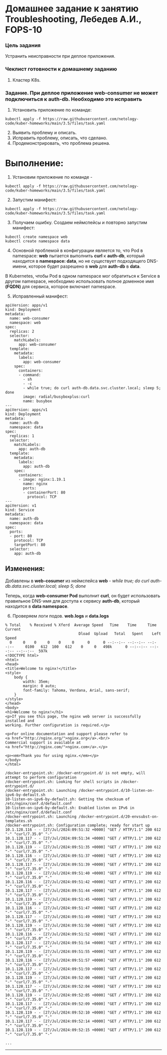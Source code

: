 # Домашнее задание к занятию Troubleshooting, Лебедев А.И., FOPS-10

### Цель задания

Устранить неисправности при деплое приложения.

### Чеклист готовности к домашнему заданию

1. Кластер K8s.

### Задание. При деплое приложение web-consumer не может подключиться к auth-db. Необходимо это исправить

1. Установить приложение по команде:
```shell
kubectl apply -f https://raw.githubusercontent.com/netology-code/kuber-homeworks/main/3.5/files/task.yaml
```
2. Выявить проблему и описать.
3. Исправить проблему, описать, что сделано.
4. Продемонстрировать, что проблема решена.


# Выполнение:  

1. Установим приложение по команде -

```
kubectl apply -f https://raw.githubusercontent.com/netology-code/kuber-homeworks/main/3.5/files/task.yaml
```

2. Запустим манифест:

```
kubectl apply -f https://raw.githubusercontent.com/netology-code/kuber-homeworks/main/3.5/files/task.yaml
```

3. Получаем ошибку. Создаем неймспейсы и повторно запустим манифест:

```
kubectl create namespace web
kubectl create namespace data
```

4. Основной проблемой в конфигурации является то, что Pod в namespace: **web** пытается выполнить **curl** к **auth-db**, который находится в **namespace: data**, но не существует подходящего DNS-имени, которое будет разрешено в **web** для **auth-db** в **data**.

В Kubernetes, чтобы Pod в одном namespace мог обратиться к Service в другом namespace, необходимо использовать полное доменное имя **(FQDN)** для сервиса, которое включает namespace.  

5. Исправленный манифест:

```
apiVersion: apps/v1
kind: Deployment
metadata:
  name: web-consumer
  namespace: web
spec:
  replicas: 2
  selector:
    matchLabels:
      app: web-consumer
  template:
    metadata:
      labels:
        app: web-consumer
    spec:
      containers:
      - command:
        - sh
        - -c
        - while true; do curl auth-db.data.svc.cluster.local; sleep 5; done
        image: radial/busyboxplus:curl
        name: busybox
---
apiVersion: apps/v1
kind: Deployment
metadata:
  name: auth-db
  namespace: data
spec:
  replicas: 1
  selector:
    matchLabels:
      app: auth-db
  template:
    metadata:
      labels:
        app: auth-db
    spec:
      containers:
      - image: nginx:1.19.1
        name: nginx
        ports:
        - containerPort: 80
          protocol: TCP
---
apiVersion: v1
kind: Service
metadata:
  name: auth-db
  namespace: data
spec:
  ports:
  - port: 80
    protocol: TCP
    targetPort: 80
  selector:
    app: auth-db
```

## Изменения:  
  
Добавлены в **web-cosumer** из неймспейса **web** - *while true; do curl auth-db.data.svc.cluster.local; sleep 5; done*  

Теперь, когда **web-consumer Pod** выполнит **curl**, он будет использовать правильное DNS-имя для доступа к сервису **auth-db**, который находится в **data namespace**.  

6. Проверяем логи подов. **web.logs** и **data.logs**

```
% Total    % Received % Xferd  Average Speed   Time    Time     Time  Current
                                 Dload  Upload   Total   Spent    Left  Speed
  0     0    0     0    0     0      0      0 --:--:-- --:--:-- --:--:--     0100   612  100   612    0     0   498k      0 --:--:-- --:--:-- --:--:--  597k
<!DOCTYPE html>
<html>
<head>
<title>Welcome to nginx!</title>
<style>
    body {
        width: 35em;
        margin: 0 auto;
        font-family: Tahoma, Verdana, Arial, sans-serif;
    }
</style>
</head>
<body>
<h1>Welcome to nginx!</h1>
<p>If you see this page, the nginx web server is successfully installed and
working. Further configuration is required.</p>

<p>For online documentation and support please refer to
<a href="http://nginx.org/">nginx.org</a>.<br/>
Commercial support is available at
<a href="http://nginx.com/">nginx.com</a>.</p>

<p><em>Thank you for using nginx.</em></p>
</body>
</html>
```

```
/docker-entrypoint.sh: /docker-entrypoint.d/ is not empty, will attempt to perform configuration
/docker-entrypoint.sh: Looking for shell scripts in /docker-entrypoint.d/
/docker-entrypoint.sh: Launching /docker-entrypoint.d/10-listen-on-ipv6-by-default.sh
10-listen-on-ipv6-by-default.sh: Getting the checksum of /etc/nginx/conf.d/default.conf
10-listen-on-ipv6-by-default.sh: Enabled listen on IPv6 in /etc/nginx/conf.d/default.conf
/docker-entrypoint.sh: Launching /docker-entrypoint.d/20-envsubst-on-templates.sh
/docker-entrypoint.sh: Configuration complete; ready for start up
10.1.128.116 - - [27/Jul/2024:09:51:32 +0000] "GET / HTTP/1.1" 200 612 "-" "curl/7.35.0" "-"
10.1.128.117 - - [27/Jul/2024:09:51:34 +0000] "GET / HTTP/1.1" 200 612 "-" "curl/7.35.0" "-"
10.1.128.119 - - [27/Jul/2024:09:51:35 +0000] "GET / HTTP/1.1" 200 612 "-" "curl/7.35.0" "-"
10.1.128.116 - - [27/Jul/2024:09:51:37 +0000] "GET / HTTP/1.1" 200 612 "-" "curl/7.35.0" "-"
10.1.128.117 - - [27/Jul/2024:09:51:39 +0000] "GET / HTTP/1.1" 200 612 "-" "curl/7.35.0" "-"
10.1.128.119 - - [27/Jul/2024:09:51:40 +0000] "GET / HTTP/1.1" 200 612 "-" "curl/7.35.0" "-"
10.1.128.116 - - [27/Jul/2024:09:51:42 +0000] "GET / HTTP/1.1" 200 612 "-" "curl/7.35.0" "-"
10.1.128.117 - - [27/Jul/2024:09:51:44 +0000] "GET / HTTP/1.1" 200 612 "-" "curl/7.35.0" "-"
10.1.128.119 - - [27/Jul/2024:09:51:45 +0000] "GET / HTTP/1.1" 200 612 "-" "curl/7.35.0" "-"
10.1.128.116 - - [27/Jul/2024:09:51:47 +0000] "GET / HTTP/1.1" 200 612 "-" "curl/7.35.0" "-"
10.1.128.117 - - [27/Jul/2024:09:51:49 +0000] "GET / HTTP/1.1" 200 612 "-" "curl/7.35.0" "-"
10.1.128.119 - - [27/Jul/2024:09:51:50 +0000] "GET / HTTP/1.1" 200 612 "-" "curl/7.35.0" "-"
10.1.128.116 - - [27/Jul/2024:09:51:52 +0000] "GET / HTTP/1.1" 200 612 "-" "curl/7.35.0" "-"
10.1.128.117 - - [27/Jul/2024:09:51:54 +0000] "GET / HTTP/1.1" 200 612 "-" "curl/7.35.0" "-"
10.1.128.119 - - [27/Jul/2024:09:51:55 +0000] "GET / HTTP/1.1" 200 612 "-" "curl/7.35.0" "-"
10.1.128.116 - - [27/Jul/2024:09:51:57 +0000] "GET / HTTP/1.1" 200 612 "-" "curl/7.35.0" "-"
10.1.128.117 - - [27/Jul/2024:09:51:59 +0000] "GET / HTTP/1.1" 200 612 "-" "curl/7.35.0" "-"
10.1.128.119 - - [27/Jul/2024:09:52:00 +0000] "GET / HTTP/1.1" 200 612 "-" "curl/7.35.0" "-"
10.1.128.117 - - [27/Jul/2024:09:52:04 +0000] "GET / HTTP/1.1" 200 612 "-" "curl/7.35.0" "-"
10.1.128.119 - - [27/Jul/2024:09:52:05 +0000] "GET / HTTP/1.1" 200 612 "-" "curl/7.35.0" "-"
10.1.128.117 - - [27/Jul/2024:09:52:09 +0000] "GET / HTTP/1.1" 200 612 "-" "curl/7.35.0" "-"
10.1.128.119 - - [27/Jul/2024:09:52:10 +0000] "GET / HTTP/1.1" 200 612 "-" "curl/7.35.0" "-"
10.1.128.117 - - [27/Jul/2024:09:52:14 +0000] "GET / HTTP/1.1" 200 612 "-" "curl/7.35.0" "-"
10.1.128.119 - - [27/Jul/2024:09:52:15 +0000] "GET / HTTP/1.1" 200 612 "-" "curl/7.35.0" "-"

...
```

---



